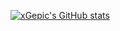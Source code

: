 [![xGepic's GitHub stats](https://github-readme-stats.vercel.app/api?username=xGepic)](https://github.com/xGepic/github-readme-stats)
